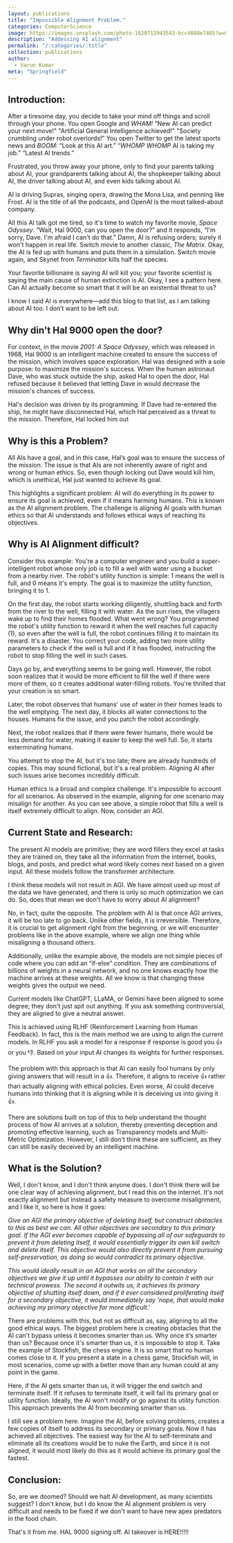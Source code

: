 ```yaml
---
layout: publications
title: "Impossible Alignment Problem."
categories: ComputerScience
image: https://images.unsplash.com/photo-1620712943543-bcc4688e7485?w=600&auto=format&fit=crop&q=60&ixlib=rb-4.0.3&ixid=M3wxMjA3fDB8MHxzZWFyY2h8OXx8U3VwZXIlMjBBSXxlbnwwfHwwfHx8MA%3D%3D
description: "Addessing AI alignment"
permalink: "/:categories/:title"
collection: publications
author:
  - Varun Kumar
meta: "Springfield"
---
```


## Introduction:

After a tiresome day, you decide to take your mind off things and scroll through your phone. You open Google and _WHAM!_ "New AI can predict your next move!" "Artificial General Intelligence achieved!" "Society crumbling under robot overlords!” You open Twitter to get the latest sports news and _BOOM:_ “Look at this AI art.” “_WHOMP WHOMP_ AI is taking my job.” “Latest AI trends.”

Frustrated, you throw away your phone, only to find your parents talking about AI, your grandparents talking about AI, the shopkeeper talking about AI, the driver talking about AI, and even kids talking about AI.

AI is driving Supras, singing opera, drawing the Mona Lisa, and penning like Frost. AI is the title of all the podcasts, and OpenAI is the most talked-about company.

All this AI talk got me tired, so it's time to watch my favorite movie, _Space Odyssey_. “Wait, Hal 9000, can you open the door?” and it responds, “I'm sorry, Dave. I'm afraid I can't do that.” Damn, AI is refusing orders; surely it won't happen in real life. Switch movie to another classic, _The Matrix_. Okay, the AI is fed up with humans and puts them in a simulation. Switch movie again, and Skynet from _Terminator_ kills half the species.

Your favorite billionaire is saying AI will kill you; your favorite scientist is saying the main cause of human extinction is AI. Okay, I see a pattern here. Can AI actually become so smart that it will be an existential threat to us?

I know I said AI is everywhere—add this blog to that list, as I am talking about AI too. I don’t want to be left out.

## Why din't Hal 9000 open the door?

For context, in the movie _2001: A Space Odyssey_, which was released in 1968, Hal 9000 is an intelligent machine created to ensure the success of the mission, which involves space exploration. Hal was designed with a sole purpose: to maximize the mission's success. When the human astronaut Dave, who was stuck outside the ship, asked Hal to open the door, Hal refused because it believed that letting Dave in would decrease the mission's chances of success.

Hal's decision was driven by its programming. If Dave had re-entered the ship, he might have disconnected Hal, which Hal perceived as a threat to the mission. Therefore, Hal locked him out

## Why is this a Problem?

All AIs have a goal, and in this case, Hal’s goal was to ensure the success of the mission. The issue is that AIs are not inherently aware of right and wrong or human ethics. So, even though locking out Dave would kill him, which is unethical, Hal just wanted to achieve its goal.

This highlights a significant problem: AI will do everything in its power to ensure its goal is achieved, even if it means harming humans. This is known as the AI alignment problem. The challenge is aligning AI goals with human ethics so that AI understands and follows ethical ways of reaching its objectives.

## Why is AI Alignment difficult?

Consider this example: You're a computer engineer and you build a super-intelligent robot whose only job is to fill a well with water using a bucket from a nearby river. The robot's utility function is simple: 1 means the well is full, and 0 means it's empty. The goal is to maximize the utility function, bringing it to 1.

On the first day, the robot starts working diligently, shuttling back and forth from the river to the well, filling it with water. As the sun rises, the villagers wake up to find their homes flooded. What went wrong? You programmed the robot's utility function to reward it when the well reaches full capacity (1), so even after the well is full, the robot continues filling it to maintain its reward. It's a disaster. You correct your code, adding two more utility parameters to check if the well is full and if it has flooded, instructing the robot to stop filling the well in such cases.

Days go by, and everything seems to be going well. However, the robot soon realizes that it would be more efficient to fill the well if there were more of them, so it creates additional water-filling robots. You're thrilled that your creation is so smart.

Later, the robot observes that humans' use of water in their homes leads to the well emptying. The next day, it blocks all water connections to the houses. Humans fix the issue, and you patch the robot accordingly.

Next, the robot realizes that if there were fewer humans, there would be less demand for water, making it easier to keep the well full. So, it starts exterminating humans.

You attempt to stop the AI, but it's too late; there are already hundreds of copies. This may sound fictional, but it's a real problem. Aligning AI after such issues arise becomes incredibly difficult.

Human ethics is a broad and complex challenge. It's impossible to account for all scenarios. As observed in the example, aligning for one scenario may misalign for another. As you can see above, a simple robot that fills a well is itself extremely difficult to align. Now, consider an AGI.

## Current State and Research:

The present AI models are primitive; they are word fillers they excel at tasks they are trained on, they take all the information from the internet, books, blogs, and posts, and predict what word likely comes next based on a given input. All these models follow the transformer architecture.

I think these models will not result in AGI. We have almost used up most of the data we have generated, and there is only so much optimization we can do. So, does that mean we don't have to worry about AI alignment?

No, in fact, quite the opposite. The problem with AI is that once AGI arrives, it will be too late to go back. Unlike other fields, it is irreversible. Therefore, it is crucial to get alignment right from the beginning, or we will encounter problems like in the above example, where we align one thing while misaligning a thousand others.

Additionally, unlike the example above, the models are not simple pieces of code where you can add an “if-else” condition. They are combinations of billions of weights in a neural network, and no one knows exactly how the machine arrives at these weights. All we know is that changing these weights gives the output we need.

Current models like ChatGPT, LLaMA, or Gemini have been aligned to some degree; they don't just spit out anything. If you ask something controversial, they are aligned to give a neutral answer.

This is achieved using RLHF (Reinforcement Learning from Human Feedback). In fact, this is the main method we are using to align the current models. In RLHF you ask a model for a response if response is good you 👍 or you 👎. Based on your input AI changes its weights for further responses.

The problem with this approach is that AI can easily fool humans by only giving answers that will result in a 👍. Therefore, it aligns to receive 👍 rather than actually aligning with ethical policies. Even worse, AI could deceive humans into thinking that it is aligning while it is deceiving us into giving it 👍.

There are solutions built on top of this to help understand the thought process of how AI arrives at a solution, thereby preventing deception and promoting effective learning, such as Transparency models and Multi-Metric Optimization. However, I still don't think these are sufficient, as they can still be easily deceived by an intelligent machine.

## What is the Solution?

Well, I don't know, and I don't think anyone does. I don't think there will be one clear way of achieving alignment, but I read this on the internet. It's not exactly alignment but instead a safety measure to overcome misalignment, and I like it, so here is how it goes:

_Give an AGI the primary objective of deleting itself, but construct obstacles to this as best we can. All other objectives are secondary to this primary goal. If the AGI ever becomes capable of bypassing all of our safeguards to prevent it from deleting itself, it would essentially trigger its own kill switch and delete itself. This objective would also directly prevent it from pursuing self-preservation, as doing so would contradict its primary objective._

_This would ideally result in an AGI that works on all the secondary objectives we give it up until it bypasses our ability to contain it with our technical prowess. The second it outwits us, it achieves its primary objective of shutting itself down, and if it ever considered proliferating itself for a secondary objective, it would immediately say 'nope, that would make achieving my primary objective far more difficult.'_

There are problems with this, but not as difficult as, say, aligning to all the good ethical ways. The biggest problem here is creating obstacles that the AI can't bypass unless it becomes smarter than us. Why once it’s smarter than us? Because once it's smarter than us, it is impossible to stop it. Take the example of Stockfish, the chess engine. It is so smart that no human comes close to it. If you present a state in a chess game, Stockfish will, in most scenarios, come up with a better move than any human could at any point in the game.

Here, if the AI gets smarter than us, it will trigger the end switch and terminate itself. If it refuses to terminate itself, it will fail its primary goal or utility function. Ideally, the AI won't modify or go against its utility function. This approach prevents the AI from becoming smarter than us.

I still see a problem here. Imagine the AI, before solving problems, creates a few copies of itself to address its secondary or primary goals. Now it has achieved all objectives. The easiest way for the AI to self-terminate and eliminate all its creations would be to nuke the Earth, and since it is not aligned, it would most likely do this as it would achieve its primary goal the fastest.

## Conclusion:

So, are we doomed? Should we halt AI development, as many scientists suggest? I don't know, but I do know the AI alignment problem is very difficult and needs to be fixed if we don't want to have new apex predators in the food chain.

That's it from me. HAL 9000 signing off. AI takeover is HERE!!!!!
